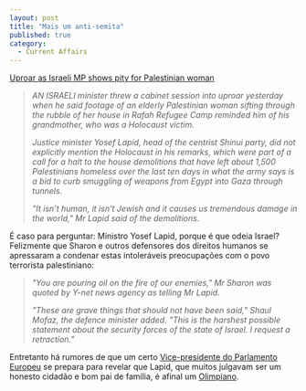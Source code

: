 ```yaml
---
layout: post
title: "Mais um anti-semita"
published: true
category:
  - Current Affairs
---
```

<a href="http://thescotsman.scotsman.com/international.cfm?id=589842004">Uproar as Israeli MP shows pity for Palestinian woman</a>
<blockquote><cite><p>
AN ISRAELI minister threw a cabinet session into uproar yesterday when he said footage of an elderly Palestinian woman sifting through the rubble of her house in Rafah Refugee Camp reminded him of his grandmother, who was a Holocaust victim. 
</p><p>
Justice minister Yosef Lapid, head of the centrist Shinui party, did not explicitly mention the Holocaust in his remarks, which were part of a call for a halt to the house demolitions that have left about 1,500 Palestinians homeless over the last ten days in what the army says is a bid to curb smuggling of weapons from Egypt into Gaza through tunnels. 
</p><p>
"It isn’t human, it isn’t Jewish and it causes us tremendous damage in the world," Mr Lapid said of the demolitions. 
</p>
</cite></blockquote><p>
É caso para perguntar: Ministro Yosef Lapid, porque é que odeia Israel? Felizmente que Sharon e outros defensores dos direitos humanos se apressaram a condenar estas intoleráveis preocupações com o povo terrorista palestiniano:</p>
<blockquote><cite><p>
"You are pouring oil on the fire of our enemies," Mr Sharon was quoted by Y-net news agency as telling Mr Lapid. 
</p><p>
"These are grave things that should not have been said," Shaul Mofaz, the defence minister added. "This is the harshest possible statement about the security forces of the state of Israel. I request a retraction." 
</p></cite></blockquote>
<p>Entretanto há rumores de que um certo <a href="http://jornal.publico.pt/2004/05/13/EspacoPublico/O01.html">Vice-presidente do Parlamento Europeu</a> se prepara para revelar que Lapid, que muitos julgavam ser um honesto cidadão e bom pai de família, é afinal um <a href="http://jornal.publico.pt/2004/05/20/EspacoPublico/O01.html">Olimpiano</a>.

